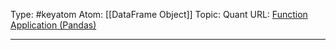 Type: #keyatom 
Atom: [[DataFrame Object]]
Topic: Quant 
URL: [Function Application (Pandas)](https://pandas.pydata.org/docs/user_guide/basics.html#tablewise-function-application)

----

